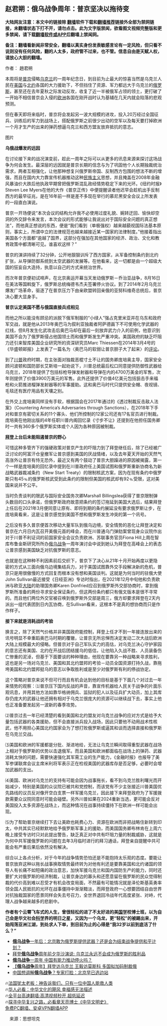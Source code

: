  <!-- 面包屑导航 --> <h2>赵君朔：俄乌战争周年：普京坚决以拖待变</h2> <p class="notice"><b>大陆网友注意：本文中的链接除 <a href="https://github.com/bannedbook/fanqiang" >翻墙</a>软件下载和<a href="https://github.com/killgcd/justmysocks/blob/master/README.md">翻墙推荐</a>链接外全部为禁网链接，未翻墙状态下打不开，请勿点击。此为文字版禁闻，欲看图文视频完整版和更多禁闻，请下载<a href="https://github.com/bannedbook/fanqiang">翻墙软件或APP</a>后翻墙上禁闻网。</p><p>备注：翻墙看新闻非常安全，翻墙以真实身份发表敏感言论有一定风险，但只看不说则没有任何风险，翻的人太多，政府管不过来，也不管。信息自由是天赋人权，请放心大胆的翻墙。</b></p>  <div class="entry"> <p>作者： 趙君朔</p> <p>本周将是<a href="https://www.bannedbook.org/bnews/tag/%e6%99%ae%e4%ba%ac/" class="st_tag internal_tag" rel="tag" title="标签 普京 下的日志">普京</a>侵略<a href="https://www.bannedbook.org/bnews/tag/%e4%b9%8c%e5%85%8b%e5%85%b0/" class="st_tag internal_tag" rel="tag" title="标签 乌克兰 下的日志">乌克兰</a>的一周年纪念日，到目前为止最大的惊喜当然是乌克兰人民在<a href="https://www.bannedbook.org/bnews/tag/%e7%be%8e%e5%9b%bd/" class="st_tag internal_tag" rel="tag" title="标签 美国 下的日志">美国</a>与<a href="https://www.bannedbook.org/bnews/tag/%e5%8c%97%e7%ba%a6/" class="st_tag internal_tag" rel="tag" title="标签 北约 下的日志">北约</a>各国的大力援助下，不但挡住了资源、军力都远大于乌克兰的<a href="https://www.bannedbook.org/bnews/tag/%e4%bf%84%e7%bd%97%e6%96%af/" class="st_tag internal_tag" rel="tag" title="标签 俄罗斯 下的日志">俄罗斯</a>，甚至还在去年夏秋之际发动反攻，收复了近一半被俄军占领的领土，更打破了一开始不相信普京会入侵的<a href="https://www.bannedbook.org/bnews/tag/%e6%ac%a7%e6%b4%b2/" class="st_tag internal_tag" rel="tag" title="标签 欧洲 下的日志">欧洲</a>各国在刚开战时认为基辅在几天内就会陷落的悲观预测。</p> <p>但在春天即将来临时，普京将会发起另一波大规模的进攻，投入20万经过全国征兵、训练后的军力到战场上，搭配俄罗斯之前很少出动的空军以及每天要打掉欧洲一个月才生产的出来的弹药想逼乌克兰和西方盟友放弃抵抗的意志。</p> <p>图片</p> <p><strong>乌俄战爆发的远因</strong></p> <p>在讨论接下来的战况演变前，趁此一周年之际可以从更多的讯息来源来探讨这场战争为何会发生。最深层的远因就是普京长期的信念与为了巩固他个人长期独裁统治需求，两者互相强化，让他那种想复兴俄罗斯帝国、反制西方包围的想法不断的增强，而且在国内大力靠宣传机器推动这种<span class='wp_keywordlink'><a href="https://www.bannedbook.org/forum11/topic333.html" title="禁片：民族主义和三座大山" target="_blank">民族主义</a></span>思想，并且掩盖在2008年金融风暴油价大跌后他执政早期曾把俄罗斯混乱政经情势稳定下来的光环。《纽约时报》Steven Lee Myers在他的大作《普京正传》中便提醒读者他迟早会趁机出手反制西方的最早征兆，是在16年前一样是差不多现在举行的慕尼黑安全会议上所发表的一段直白演说。</p> <p>普京一开场便说“本次会议的结构允许我不必使用过度礼貌、婉转迂回、愉快却空洞的外交辞令来发言，本次会议的形式能够让我说出对于国际安全问题的真正想法”，而他真正想说的东西，便是“我们看到（单极强权）越来越藐视国际法基本原则，事实上，所谓中立的法律规范也越来越接近某一国家的法律制度。”他接着指出美国各个方面都“逾越了国界，这部分在强加在其他国家的经济、政治、文化和教育政策中都清晰可见。谁喜欢这样？”</p>  <p>普京的演讲持续了32分钟，公开地狠狠训斥了西方国家，从军备控制条约到北约扩张，从导弹防御系统到太空武器的发展等。在他看来，这一切都是由一个超级大国的狂妄自大造持，执意以自己的方式来统治世界。</p> <p>而次年普京便初试啼声，在北京奥运开幕当天发动俄罗斯－乔治亚战争，8月16日在美法等国斡旋下，俄罗斯总统梅德韦杰夫签署停火协议。到了2014年2月乌克兰爆发广场革命，驱逐了在普京压力下由亲欧盟转回亲俄的亚努科维奇总统后，普京决心要大显身手。</p> <p><strong>普京认定美国不愿与俄国直接兵戎相见</strong></p> <p>而他之所以能没有顾忌的派脱下俄军制服的“小绿人”强占克里米亚并在乌东和政府军交战，就是他从2013年奥巴马为叙利亚独裁者阿萨德画下不可使用化学武器的红线，但8月发生化武攻击后奥巴马却在最后一刻放弃武力介入的前例，他意识到美国不会为了俄罗斯侵占他国领土而和俄罗斯发生严重冲突。美国政府的缺乏吓阻力还引来智库美国企业研究所的资深研究员Marc Thiessen在2014年3月4号的《华盛顿邮报》上发表了一篇名为〈奥巴马的软弱让普京胆子大了起来〉的<span class='wp_keywordlink_affiliate'><a href="https://www.bannedbook.org/bnews/comments/" title="新闻评论" target="_blank">评论</a></span>。</p> <p>到了<a href="https://www.bannedbook.org/bnews/tag/%e5%b7%9d%e6%99%ae/" class="st_tag internal_tag" rel="tag" title="标签 川普 下的日志">川普</a>政府时期，在主张面对独裁恶棍寸土不让的国务卿庞培奥主导，国家安全顾问波顿和国防部长艾斯培一起劝说下，川普总统最后松口同意提供防御性武器给乌克兰，2018年提供了包括标枪导弹发射器和导弹在内的4700万美金的军售，次年则提供了价值3900万美元的军售。此外还提供了价值4亿美元包括狙击手来福枪和火箭推进榴弹发射器等的军事援助。这和奥巴马时代只提供安全帽、夜视镜、毛毯还有医疗用品有天壤之别。</p> <p>在外交上庞培奥同样没有手软，根据国会在2017年通过的《透过制裁反击敌人法案》（Countering America&#8217;s Adversaries through Sanctions），在2018年下手对和普京有密切关系的11个寡头、他们所控制的12家公司还有17名官员进行制裁。庞培奥在他刚出版的4年任职川普内阁回忆录《寸步不让》还提到在他担任国务卿时一共有360多个俄罗斯实体或个人因为各种原因被制裁。</p> <p><strong><a href="https://www.bannedbook.org/bnews/tag/%e6%8b%9c%e7%99%bb/" class="st_tag internal_tag" rel="tag" title="标签 拜登 下的日志">拜登</a>上台后未能阻遏普京的野心</strong></p>  <p>可惜这种多管齐下的强硬政策对普京产生的吓阻力到了拜登继任后，除了已经被广泛讨论的阿富汗仓皇撤军让普京感到美国的厌战情绪，以及去年夏天开始的天然气高涨外让普京有恃无恐外，最近又有两个鼓动了普京大胆躁进的原因被揭露，第一个一样是庞培奥的回忆录中提到在川普政府任上美国试图和俄罗斯重新协商名为新战略武器裁减条约（New Start Treaty）的限制核武方案，因为在现有条约中俄罗斯只有45﹪的俄罗斯核武受到此条约的限制但美国的核武却有92﹪受限，这对美国来说并不公平。</p> <p>当时负责谈判的限武与国际安全国务次卿Marshall Billingslea获得了普京限制弹头数目的口头承诺，但俄罗斯政府故意把条约的签订拖延到美国大选后，结果拜登上任后在2021年3月便同意让原有、即将到期的条约展延没有要求俄罗斯让步，在庞培奥看来，这是让普京感觉到美国不想和俄罗斯发生冲突的第一个讯号。</p> <p>之后没有多久普京便首次移动大量军队到俄乌边境，安全情势的恶化让拜登决定和普京在六月日内瓦召开美俄元首的峰会，而在川普通乌门弹劾案曾现身众议院作出对于川普不利证词的前国家安全会议负责欧洲、苏联事务官员Fiona Hill上周在智库布鲁金斯研究所所办<a href="https://www.bannedbook.org/bnews/tag/%e4%bf%84%e4%b9%8c%e6%88%98%e4%ba%89/" class="st_tag internal_tag" rel="tag" title="标签 俄乌战争 下的日志">俄乌战争</a>一周年演讨会中说到她认为拜登在高峰会上的表态让普京感到美国缺乏对抗俄罗斯的意志。</p> <p>也就是在这种种不利因素前后交织下，普京下了决心从21年十月开始再度以更隐密的方式从三面向俄乌边境集结兵力，对于美国试图靠外交手段解决新的危机，普京只是用很傲慢的方式回复而根本没有想和美国谈判。这就是为何当时的驻俄大使John Sullivan最近接受《日经亚洲》专访时指出，在2021年12月中旬他和负责欧洲与欧亚<span class='wp_keywordlink_affiliate'><a href="https://www.bannedbook.org/" title="大陆" target="_blank">大陆</a></span>的助理国务卿Karen Donfried应召到俄罗斯外交部协商时，拿到俄罗斯所准备的两份寻求安全保证条约，但这两份条约都只有俄文版本是很不寻常的。而且他们两位外交官被召唤到俄罗斯外交部是周三，俄方却要求拜登在2天内派出一组代表团到日内瓦协商，在Sullivan看来，这根本不是真的想协商而只是作作样子。</p> <p><strong>接下来就是消耗战的考验</strong></p> <p>换言之，除了天然气价格并非美国政府能控制，拜登上任才不到一年接连放出来的讯号明显不幸重蹈奥巴马时期的覆辙，让普京无所忌惮而决定发动二次大战后欧洲大陆上规模最大的侵略。但普京对于自己军队实力的高估，对乌克兰决心守护家园的意志还有美国、北约在开战后团结援乌的低估，让他陷入久战不胜、人员装备伤亡惨重的泥淖，但基于下面要谈的种种理由，他现在要靠另一种战略来寻求胜利，这也是另一场对乌克兰、美国和其北约盟邦的考验－动员全国资源打持久战，靠拖垮美国和北约盟邦挺乌的意志以争取胜利或是至少对俄罗斯有利的停战协定。</p> <p>这个策略对普京来说不但可行而且有机会达到他的目标是基于下面几个对过去一年来情势的观察：⑴普京压下国内反战的声音，靠宣传机器给人民关于战争的片面乐观讯息，并用其他方法如靠华格纳佣兵、监狱的犯人以及征兵扩大动员，加上其库存仍庞大的武器让他还拥有相对于乌克兰很庞大的资源可以继续战下去，事实上他也正准备要发起另一波新的春季攻势。</p>  <p>⑵普京过去一年已经清楚的看到美国和北约盟友对乌克兰战争的应对方式是给予大量包括武器的各类援助，但不会直接派兵投入战场，因此只要他不动用战术性核武，他不用担心美国北约国家会为了想打败俄罗斯或逼其和谈而选择直接和俄罗斯在乌克兰交战。</p> <p>⑶美国和欧洲的军援都是分批、渐进地给，无法让乌克兰瞬间取得重型武器在战场上相对于俄罗斯的优势以击退俄军。而且美国和欧洲都面临在战场上的弹药、武器消耗太快的问题，需要快速强化其军需工业的生产能力，《金融时报》也报导了美军参谋联席会议主席米利将军表示正在检视美国的武器库存是否足够，必要时会增加武器的支出。</p> <p>⑷美国、欧洲对乌克兰的支持有可能会因为战事拖长，看不到乌克兰胜利曙光而开始减少，特别是美国的众议院已被共和党控制，而该党有不少主张接近川普美国优先路线的议员反对像开空白支票一样军援乌克兰，因此接下来拜登政府为了军援拨款需要众议院同意时可能会碰壁。另外川普如果在2024重新当选，更可能会反对美国投入太多资源在战场上，而这种情况在战事持续僵持下在欧洲一样可能会出现。</p> <p>⑸为了帮助普京继续打下去让美欧也耗费心力、资源在欧洲而非把战略住新转到印太，中共其实已经默默地给予俄罗斯军事上的援助，而美国国务卿布林肯在上周六晚上接受专访时只对此提出警告，缺乏真正对中共有吓阻力量的制裁威胁，这就是为何中共军援俄罗斯的问题在去年3月临时进行的拜习通话，拜登亲自提醒中共可能会有严重后果后依然没有解决。</p> <p>综合以上各点分析，对于今年的战争情势恐怕还是不能抱持太乐观的态度。要能让普京放弃这种以拖长战事换取情势最终转为对他有利还是要靠美国和北约诸国的领导人有长痛不如短痛的政治意志，加快军援乌克兰和国内国防生产的能力，同时还要扩大对俄罗斯的经济制裁，让普京身边的寡头和还愿意留在俄罗斯的民众觉得制裁的代价高到难以忍受才有机会改变局面，不然最有可能情况就是泽伦斯基英勇率领全国人民抵抗的光环在战事僵持中渐渐黯淡，而拜登政府一心想要团结自由世界对抗独裁国家的愿景同样会失去号召力，全世界退回冷战年代高度紧张、对峙，代理人战争越来越多的悲剧中。</p> <p><strong>作者有个云霄飞车式的人生，曾很轻松的进了不太好进的美<span class='wp_keywordlink'><a href="https://www.bannedbook.org/forum24/" title="国学传统文化禁书" target="_blank">国学</a></span>校博士班，以为自己会是华文社会<span class='wp_keywordlink'><a href="https://www.bannedbook.org/forum11/topic309.html" title="禁片：“科学”的棍子" target="_blank">科学</a></span>界的明日之星，又因为一个乌龙，更“轻松”的被踢出来，开始闯荡亚洲江湖，到处求人下单，到目前为止的心得是“我32岁以前到底活了什么？”</strong></p> <!--<div id="taboola-mid-1"></div>--><ul class='op-related-articles' title='相关阅读'> <li><a href='https://www.bannedbook.org/bnews/headline/20230222/1851694.html' target='_blank'><b>俄乌战争</b>一年后：北京敢为俄罗斯提供武器？还是会为结束战争提供和平计划？</a></li> <li><a href='https://www.bannedbook.org/bnews/bannedvideo/20230222/1851654.html' target='_blank'>拜登<b>俄乌战争</b>周年前夕华沙演说: 乌克兰永远不会成为俄罗斯的胜利品</a></li> <li><a href='https://www.bannedbook.org/bnews/ssgc/20230222/1851646.html' target='_blank'><b>俄乌战争</b>一周年 中国有能力推动停火吗？</a></li> <li><a href='https://www.bannedbook.org/bnews/headline/20230221/1851515.html' target='_blank'>【<b>俄乌战争</b>周年】拜登访乌克兰 王毅访莫斯科 多国拟加码制裁俄</a></li> <li><a href='https://www.bannedbook.org/bnews/comments/20230221/1851487.html' target='_blank'>中国想调解<b>俄乌战争</b>？专家打脸：北京早已选边站</a></li> </ul> <p class="texttj"> 🔥<a href="https://www.bannedbook.org/bnews/ssgc/20230219/1850782.html" target="_blank">法国犹太老板：神告诉我们，只有一位中国人能救人类</a><br/> 🔥<a href="https://www.bannedbook.org/bnews/comments/20220220/1694796.html" target="_blank">华人必看：中华文化的飓风 幸福感无法描述</a><br/> 🔥<a href="https://github.com/bannedbook/fanqiang/wiki/V2ray%E6%9C%BA%E5%9C%BA" target="_blank">全平台高速翻墙:高清视频秒开,超低延迟</a><br/> 🔥<a href="https://www.bannedbook.org/bnews/comments/20220808/1768773.html" target="_blank">探寻中华复兴之路，必看章天亮博士《中华文明史》</a><br/> <a href="https://github.com/bannedbook/fanqiang/wiki/%E7%A6%81%E9%97%BB%E7%BD%91%E5%AE%89%E5%8D%93%E7%BF%BB%E5%A2%99%E6%96%B0%E9%97%BBAPP" target="_blank">免费PC翻墙、安卓VPN翻墙APP</a><br/> </p> <p class="src-info">　来源：思想坦克 </p><a name='sharetosocial'></a> <div style="margin-bottom:5px;padding-bottom:5px;clear:both"> <div id="archive-pix-1" class="banner-ads"> <!-- AuctionX Display platform tag START --> <div id="27602x728x90x621x_ADSLOT1" clicktrack="%%CLICK_URL_ESC%%"></div>  <!-- AuctionX Display platform tag END --> </div> <div id="archive-pix-2" class="banner-ads"> <!-- AuctionX Display platform tag START --> <div id="27556x300x250x621x_ADSLOT1" clicktrack="%%CLICK_URL_ESC%%" style="margin:0 auto;text-align:center"></div>  <!-- AuctionX Display platform tag END --> </div> </div>  <div id="archive-pix-1" class="banner-ads"> <!-- AuctionX Display platform tag START --> <div id="27603x728x90x621x_ADSLOT1" clicktrack="%%CLICK_URL_ESC%%"></div>  <!-- AuctionX Display platform tag END --> </div> </div><!--END ENTRY--> 